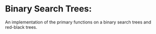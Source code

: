 # Binary Search Trees:

An implementation of the primary functions on a binary search trees and red-black trees.
